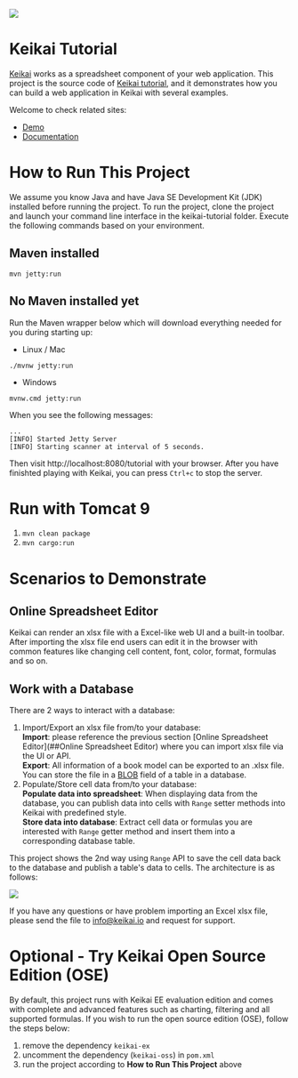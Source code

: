 ![](images/keikai_logo.png) 

# Keikai Tutorial
[Keikai](https://keikai.io/) works as a spreadsheet component of your web application. This project is the source code of [Keikai tutorial](https://doc.keikai.io/tutorial), and it demonstrates how you can build a web application in Keikai with several examples.

Welcome to check related sites:

* [Demo](https://keikai.io/demo)
* [Documentation](https://doc.keikai.io)


# How to Run This Project
We assume you know Java and have Java SE Development Kit (JDK) installed before running the project.
To run the project, clone the project and launch your command line interface in the keikai-tutorial folder. Execute the following commands based on your environment.

## Maven installed
`mvn jetty:run`

## No Maven installed yet
Run the Maven wrapper below which will download everything needed for you during starting up: 
* Linux / Mac

`./mvnw jetty:run`

* Windows

`mvnw.cmd jetty:run`


When you see the following messages:
```
...
[INFO] Started Jetty Server
[INFO] Starting scanner at interval of 5 seconds.

```

Then visit http://localhost:8080/tutorial with your browser. After you have finishted playing with Keikai, you can press `Ctrl+c` to stop the server.


# Run with Tomcat 9
1. `mvn clean package`
2. `mvn cargo:run`

# Scenarios to Demonstrate

## Online Spreadsheet Editor
Keikai can render an xlsx file with a Excel-like web UI and a built-in toolbar. After importing the xlsx file end users can edit it in the browser with common features like changing cell content, font, color, format, formulas and so on.

## Work with a Database
There are 2 ways to interact with a database:
1. Import/Export an xlsx file from/to your database: <br/>
**Import**: please reference the previous section [Online Spreadsheet Editor](##Online Spreadsheet Editor) where you can import xlsx file via the UI or API. <br/>
**Export**: All information of a book model can be exported to an .xlsx file. You can store the file in a [BLOB](https://en.wikipedia.org/wiki/Binary_large_object) field of a table in a database.
2. Populate/Store cell data from/to your database: <br/>
**Populate data into spreadsheet**: When displaying data from the database, you can publish data into cells with `Range` setter methods into Keikai with predefined style.<br/>
**Store data into database**: Extract cell data or formulas you are interested with `Range` getter method and insert them into a corresponding database table. 

This project shows the 2nd way using `Range` API to save the cell data back to the database and publish a table's data to cells. The architecture is as follows:

![](images/database.png)

If you have any questions or have problem importing an Excel xlsx file, please send the file to [info@keikai.io](mailto:info@keikai.io) and request for support.

# Optional - Try Keikai Open Source Edition (OSE)
By default, this project runs with Keikai EE evaluation edition and comes with complete and advanced features such as charting, filtering and all supported formulas.
If you wish to run the open source edition (OSE), follow the steps below: 
1. remove the dependency `keikai-ex`
2. uncomment the dependency (`keikai-oss`) in `pom.xml`
3. run the project according to **How to Run This Project** above
